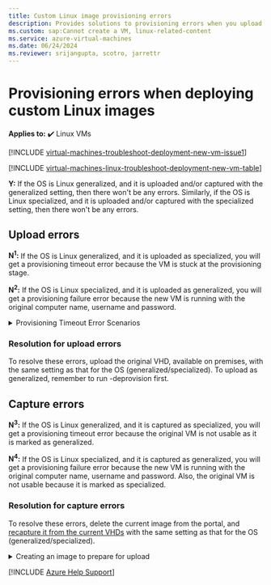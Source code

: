 ```yaml
---
title: Custom Linux image provisioning errors
description: Provides solutions to provisioning errors when you upload or capture a generalized VM image as a specialized Linux VM image or vice versa.
ms.custom: sap:Cannot create a VM, linux-related-content
ms.service: azure-virtual-machines
ms.date: 06/24/2024
ms.reviewer: srijangupta, scotro, jarrettr
---
```

# Provisioning errors when deploying custom Linux images

**Applies to:** :heavy_check_mark: Linux VMs

[!INCLUDE [virtual-machines-troubleshoot-deployment-new-vm-issue1](../../../includes/azure/virtual-machines-troubleshoot-deployment-new-vm-issue1-include.md)]

[!INCLUDE [virtual-machines-linux-troubleshoot-deployment-new-vm-table](../../../includes/azure/virtual-machines-linux-troubleshoot-deployment-new-vm-table.md)]

**Y:** If the OS is Linux generalized, and it is uploaded and/or captured with the generalized setting, then there won't be any errors. Similarly, if the OS is Linux specialized, and it is uploaded and/or captured with the specialized setting, then there won't be any errors.

## Upload errors

**N<sup>1</sup>:** If the OS is Linux generalized, and it is uploaded as specialized, you will get a provisioning timeout error because the VM is stuck at the provisioning stage.

**N<sup>2</sup>:** If the OS is Linux specialized, and it is uploaded as generalized, you will get a provisioning failure error because the new VM is running with the original computer name, username and password.

<details>
  <summary>Provisioning Timeout Error Scenarios</summary>

When a Linux Generalized Operating System (OS) is uploaded as Specialized, it may result in a provisioning timeout error, causing the Virtual Machine (VM) to get stuck during provisioning. This issue typically arises due to the fundamental differences in configuration between generalized and specialized images. Here are some possible scenarios and their explanations:

**Scenario 1:** Persistent Network Configuration Conflicts
- **Issue**: Generalized images are designed to remove unique identifiers and specific configurations, making them ready for new deployments. Uploading a generalized image as specialized may cause network conflicts, as persistent network configurations might still exist.
- **Cause**: Residual network settings or DHCP client IDs remain in the image, causing the system to hang as it tries to acquire a new IP address during provisioning.
- **Solution**: Verify and remove any static network configurations or identifiers before uploading the image.

Scenario 2: SSH Key or Password Reset Errors
- **Issue**: Generalized images do not retain user-specific configurations like SSH keys or passwords. During provisioning, the VM may attempt to reset these configurations, but the settings are either absent or misconfigured, leading to timeouts.
- **Cause**: Without predefined SSH keys or passwords, the provisioning service is unable to complete the configuration.
- **Solution**: Ensure that the VM configuration includes SSH or password authentication methods compatible with the OS state.

Scenario 3: Missing Cloud-Init or Waagent Configuration
- **Issue**: Generalized images require initialization tools (like `cloud-init` or `waagent`) to set up the VM during the first boot. If these configurations are missing or incompatible, provisioning stalls.
- **Cause**: In specialized images, initial setup scripts are already configured, whereas generalized images rely on these initialization tools for configuration.
- **Solution**: Validate that `cloud-init` or `waagent` is properly configured in the image before uploading.

Scenario 4: System Identity Issues
- **Issue**: Specialized images retain system-specific identities (hostname, UUIDs, etc.), which are absent in generalized images. During provisioning, the system fails to configure these identifiers properly, causing delays.
- **Cause**: The lack of unique identifiers prevents the VM from fully initializing.
- **Solution**: Ensure all unique identifiers are removed or generalized before uploading.

Scenario 5: Incompatible Kernel or Module Settings
- **Issue**: Specialized images may have specific kernel modules or settings enabled that are incompatible with generalized deployment.
- **Cause**: Generalized images typically remove custom kernel settings, while specialized images may retain these, causing issues during provisioning.
- **Solution**: Confirm that the kernel and module settings in the image are compatible with the deployment environment.
</details>


### Resolution for upload errors

To resolve these errors, upload the original VHD, available on premises, with the same setting as that for the OS (generalized/specialized). To upload as generalized, remember to run -deprovision first.

## Capture errors

**N<sup>3</sup>:** If the OS is Linux generalized, and it is captured as specialized, you will get a provisioning timeout error because the original VM is not usable as it is marked as generalized.

**N<sup>4</sup>:** If the OS is Linux specialized, and it is captured as generalized, you will get a provisioning failure error because the new VM is running with the original computer name, username and password. Also, the original VM is not usable because it is marked as specialized.

### Resolution for capture errors

To resolve these errors, delete the current image from the portal, and [recapture it from the current VHDs](/azure/virtual-machines/linux/capture-image) with the same setting as that for the OS (generalized/specialized).

<details>
  <summary>Creating an image to prepare for upload</summary>

# Creating a Linux Image from Disk on Premises for Azure

## Prerequisites
- Access to the Linux machine whose disk you want to image.
- Azure CLI installed on your local machine.
- An Azure account with appropriate permissions to upload images.

## Step-by-Step Guide

1. Prepare the Linux Machine
Ensure that the Linux machine is prepared for imaging. This includes stopping unnecessary services and cleaning up temporary files.

```bash
sudo systemctl stop <service-name>
sudo apt-get clean
sudo rm -rf /tmp/*
```

2. Create a Disk Image Using `dd` 
Use the `dd` command to create an image of the disk. Replace `/dev/sdX` with the appropriate disk identifier.

```bash
sudo dd if=/dev/sdX of=/path/to/output/image.img bs=4M
```

 3. Compress the Disk Image 
Compress the disk image to save space and reduce upload time.

```sh
gzip /path/to/output/image.img
```

4. Install Azure CLI
If not already installed, install the Azure CLI on your local machine.

```bash
curl -sL https://aka.ms/InstallAzureCLIDeb | sudo bash
```

5. Login to Azure
Log in to your Azure account using the Azure CLI.

```bash
az login
```

6. Create a Resource Group (if needed)
Create a resource group where you will store the image.

```bash
az group create --name <ResourceGroupName> --location <Location>
```

7. Create a Storage Account
Create a storage account to upload the image.

```bash
az storage account create --name <StorageAccountName> --resource-group <ResourceGroupName> --location <Location> --sku Standard_LRS
```

8. Create a Storage Container
Create a storage container within the storage account.

```bash
az storage container create --account-name <StorageAccountName> --name <ContainerName>
```

9. Upload the Disk Image to Azure Storage
Upload the compressed disk image to the storage container.

```bash
az storage blob upload --account-name <StorageAccountName> --container-name <ContainerName> --name image.img.gz --file /path/to/output/image.img.gz
```

10. Create a Managed Disk from the Uploaded VHD
Create a managed disk from the uploaded VHD.

```bash
az disk create --resource-group <ResourceGroupName> --name <DiskName> --source https://<StorageAccountName>.blob.core.windows.net/<ContainerName>/image.img.gz
```

11. Create an Image from the Managed Disk
Create an image from the managed disk.

```bash
az image create --resource-group <ResourceGroupName> --name <ImageName> --source <DiskName>
```

12. Verify the Image
Verify that the image has been created successfully.

```bash
az image show --resource-group <ResourceGroupName> --name <ImageName>
```

## Conclusion
You have now created a Linux image from an on-premises disk and uploaded it to Azure. You can use this image to create new virtual machines in your Azure environment.
</details>

[!INCLUDE [Azure Help Support](../../../includes/azure-help-support.md)]
